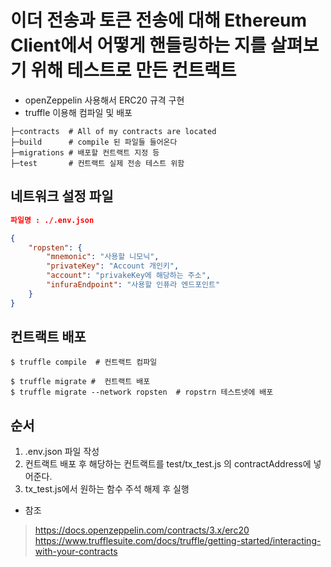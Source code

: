 # 이더 전송과 토큰 전송에 대해 Ethereum Client에서 어떻게 핸들링하는 지를 살펴보기 위해 테스트로 만든 컨트랙트

- openZeppelin 사용해서 ERC20 규격 구현
- truffle 이용해 컴파일 및 배포

```
├─contracts  # All of my contracts are located
├─build      # compile 된 파일들 들어온다
├─migrations # 배포할 컨트랙트 지정 등
├─test       # 컨트랙트 실제 전송 테스트 위함
```

## 네트워크 설정 파일
```json
파일명 : ./.env.json

{
    "ropsten": {
        "mnemonic": "사용할 니모닉",
        "privateKey": "Account 개인키",
        "account": "privakeKey에 해당하는 주소",
        "infuraEndpoint": "사용할 인퓨라 엔드포인트"
    }
}
```

## 컨트랙트 배포 
```
$ truffle compile  # 컨트랙트 컴파일

$ truffle migrate #  컨트랙트 배포 
$ truffle migrate --network ropsten  # ropstrn 테스트넷에 배포
```

## 순서
1. .env.json 파일 작성
2. 컨트랙트 배포 후 해당하는 컨트랙트를 test/tx_test.js 의 contractAddress에 넣어준다.
3. tx_test.js에서 원하는 함수 주석 해제 후 실행


- 참조 
> https://docs.openzeppelin.com/contracts/3.x/erc20   
> https://www.trufflesuite.com/docs/truffle/getting-started/interacting-with-your-contracts
